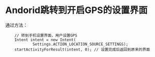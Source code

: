 # Andorid跳转到开启GPS的设置界面
通过方法：

        // 转到手机设置界面，用户设置GPS
        Intent intent = new Intent(
                Settings.ACTION_LOCATION_SOURCE_SETTINGS);
        startActivityForResult(intent, 0); // 设置完成后返回到原来的界面
